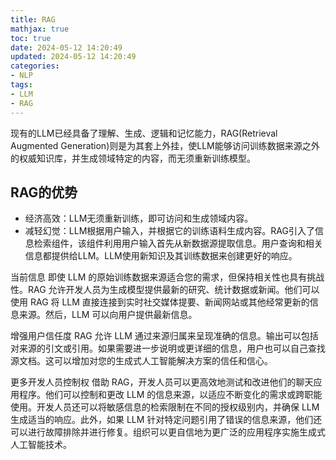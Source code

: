```yaml
---
title: RAG
mathjax: true
toc: true
date: 2024-05-12 14:20:49
updated: 2024-05-12 14:20:49
categories:
- NLP
tags:
- LLM
- RAG
---
```

现有的LLM已经具备了理解、生成、逻辑和记忆能力，RAG(Retrieval Augmented Generation)则是为其套上外挂，使LLM能够访问训练数据来源之外的权威知识库，并生成领域特定的内容，而无须重新训练模型。

<!--more-->

## RAG的优势
- 经济高效：LLM无须重新训练，即可访问和生成领域内容。
- 减轻幻觉：LLM根据用户输入，并根据它的训练语料生成内容。RAG引入了信息检索组件，该组件利用用户输入首先从新数据源提取信息。用户查询和相关信息都提供给LLM。LLM使用新知识及其训练数据来创建更好的响应。

当前信息
即使 LLM 的原始训练数据来源适合您的需求，但保持相关性也具有挑战性。RAG 允许开发人员为生成模型提供最新的研究、统计数据或新闻。他们可以使用 RAG 将 LLM 直接连接到实时社交媒体提要、新闻网站或其他经常更新的信息来源。然后，LLM 可以向用户提供最新信息。

增强用户信任度
RAG 允许 LLM 通过来源归属来呈现准确的信息。输出可以包括对来源的引文或引用。如果需要进一步说明或更详细的信息，用户也可以自己查找源文档。这可以增加对您的生成式人工智能解决方案的信任和信心。

更多开发人员控制权
借助 RAG，开发人员可以更高效地测试和改进他们的聊天应用程序。他们可以控制和更改 LLM 的信息来源，以适应不断变化的需求或跨职能使用。开发人员还可以将敏感信息的检索限制在不同的授权级别内，并确保 LLM 生成适当的响应。此外，如果 LLM 针对特定问题引用了错误的信息来源，他们还可以进行故障排除并进行修复。组织可以更自信地为更广泛的应用程序实施生成式人工智能技术。